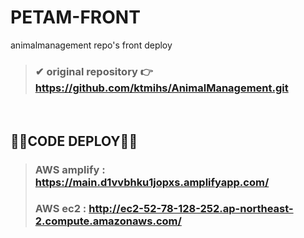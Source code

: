 # PETAM-FRONT
animalmanagement repo's front deploy

> ### ✔ original repository 👉 https://github.com/ktmihs/AnimalManagement.git

<br/>

## 🙆‍♀️CODE DEPLOY🙆‍♀️
> ### AWS amplify : https://main.d1vvbhku1jopxs.amplifyapp.com/
> ### AWS ec2 : http://ec2-52-78-128-252.ap-northeast-2.compute.amazonaws.com/
